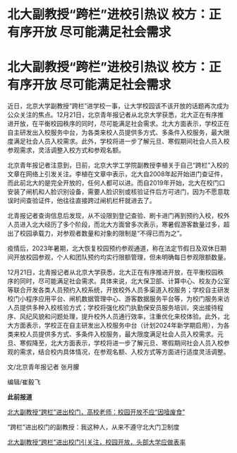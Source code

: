 # 北大副教授“跨栏”进校引热议 校方：正有序开放 尽可能满足社会需求

# 北大副教授“跨栏”进校引热议 校方：正有序开放 尽可能满足社会需求

近日，北京大学副教授“跨栏”进学校一事，让大学校园该不该开放的话题再次成为公众关注的焦点。12月21日，北京青年报记者从北京大学获悉，北大正在有序推进开放，在平衡校园秩序的同时，尽可能满足社会需求。北大方面表示，学校正在自主研发出入校服务中台，为各类来校人员提供多方式、多条件入校服务，最大限度满足社会人员入校需求。此外，学校将进一步了解元旦、寒假期间社会人员入校参观需求，灵活调整入校方式和参观名额。

北京青年报记者注意到，日前，北京大学工学院副教授李植关于自己“跨栏”入校的文章在网络上引发关注。李植在文章中表示，北大自2008年起开始进门查证件，而此前北大的是完全开放的，任何人都可以进。而自2019年开始，北大在校门口安装了闸机和人脸识别设备，需要人脸识别或核验证件后方可进门，因为不愿意耽误时间查验证件，他往往直接跨过闸机栏杆就进去了。

北青报记者查询信息后发现，从不设限到登记查验、刷卡进门再到预约入校，校外人员进入北大经历了多个阶段，而北大方面曾多次表示，寒暑假游客数量过多，超出了校园承载力，对参观者数量和对象的限制是“不得已而为之”。

疫情后，2023年暑期，北大恢复校园预约参观通道，称在法定节假日及双休日期间开放校园参观，个人和团队预约均实行限额管理，但未明确每日参观限额数量。

12月21日，北青报记者从北京大学获悉，北大正在有序推进开放，在平衡校园秩序的同时，尽可能满足社会需求。具体来说，北大保卫部、计算中心、校友办公室等联合开发各类人员预约入校系统，开放校外人员多渠道入校服务；学校自主研发校门小程序应用平台、闸机数据管理中心、游客数据服务平台等，为校门服务来访人员提供多种入校核验方式；学校将强化校门执勤保安员服务培训，突出接待程序、风纪风貌和问题处理，提升校外人员通行效率，注重优化来校体验。此外，北大方面表示，学校正在自主研发出入校服务中台（计划2024年新学期启用），为各类来校人员提供多方式、多条件入校服务，最大限度满足社会人员入校需求。元旦、寒假降至，北大方面表示，学校将进一步了解元旦、寒假期间社会人员入校参观的需求，结合校内具体情况，在参观名额、入校方式等方面进行适度灵活调整。

文/北京青年报记者 张月朦

编辑/崔毅飞

**此前报道**

[北大副教授“跨栏”进出校门，高校老师：校园开放不应“因噎废食”](https://news.qq.com/rain/a/20231217A04AQ300)

“跨栏”进出校门的副教授：我这种人，从来不遵守北大门卫制度

[北大副教授“跨栏”进出校门引关注，校园开放，头部大学应做表率](https://news.qq.com/rain/a/20231215A00BUU00)

